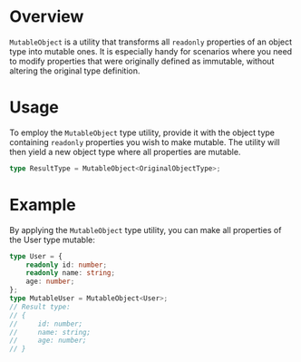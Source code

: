 # Overview
`MutableObject` is a utility that transforms all `readonly` properties of an object type into mutable ones. It is especially handy for scenarios where you need to modify properties that were originally defined as immutable, without altering the original type definition.

# Usage
To employ the `MutableObject` type utility, provide it with the object type containing `readonly` properties you wish to make mutable. The utility will then yield a new object type where all properties are mutable.
```typescript
type ResultType = MutableObject<OriginalObjectType>;
```

# Example
By applying the `MutableObject` type utility, you can make all properties of the User type mutable:
```typescript
type User = {
    readonly id: number;
    readonly name: string;
    age: number;
};
type MutableUser = MutableObject<User>;
// Result type: 
// {
//     id: number;
//     name: string;
//     age: number;
// }
```
